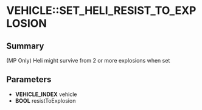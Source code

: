 # VEHICLE::SET_HELI_RESIST_TO_EXPLOSION

## Summary
(MP Only) Heli might survive from 2 or more explosions when set

## Parameters
* **VEHICLE_INDEX** vehicle
* **BOOL** resistToExplosion